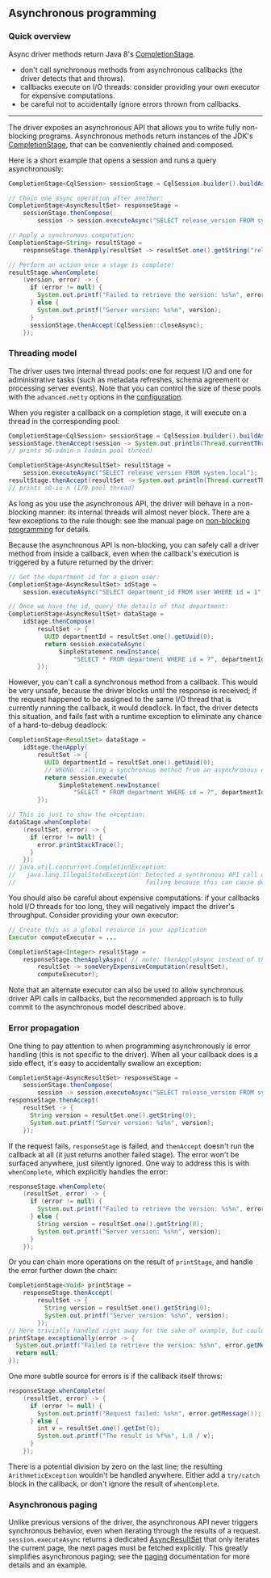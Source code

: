 ## Asynchronous programming

### Quick overview

Async driver methods return Java 8's [CompletionStage].

* don't call synchronous methods from asynchronous callbacks (the driver detects that and throws).
* callbacks execute on I/O threads: consider providing your own executor for expensive computations.
* be careful not to accidentally ignore errors thrown from callbacks.

-----

The driver exposes an asynchronous API that allows you to write fully non-blocking programs.
Asynchronous methods return instances of the JDK's [CompletionStage], that can be conveniently
chained and composed.

Here is a short example that opens a session and runs a query asynchronously:

```java
CompletionStage<CqlSession> sessionStage = CqlSession.builder().buildAsync();

// Chain one async operation after another:
CompletionStage<AsyncResultSet> responseStage =
    sessionStage.thenCompose(
        session -> session.executeAsync("SELECT release_version FROM system.local"));

// Apply a synchronous computation:
CompletionStage<String> resultStage =
    responseStage.thenApply(resultSet -> resultSet.one().getString("release_version"));

// Perform an action once a stage is complete:
resultStage.whenComplete(
    (version, error) -> {
      if (error != null) {
        System.out.printf("Failed to retrieve the version: %s%n", error.getMessage());
      } else {
        System.out.printf("Server version: %s%n", version);
      }
      sessionStage.thenAccept(CqlSession::closeAsync);
    });
```

### Threading model

The driver uses two internal thread pools: one for request I/O and one for administrative tasks
(such as metadata refreshes, schema agreement or processing server events). Note that you can
control the size of these pools with the `advanced.netty` options in the
[configuration](../configuration).

When you register a callback on a completion stage, it will execute on a thread in the corresponding
pool:

```java
CompletionStage<CqlSession> sessionStage = CqlSession.builder().buildAsync();
sessionStage.thenAccept(session -> System.out.println(Thread.currentThread().getName()));
// prints s0-admin-n (admin pool thread)

CompletionStage<AsyncResultSet> resultStage =
    session.executeAsync("SELECT release_version FROM system.local");
resultStage.thenAccept(resultSet -> System.out.println(Thread.currentThread().getName()));
// prints s0-io-n (I/O pool thread)
```

As long as you use the asynchronous API, the driver will behave in a non-blocking manner: its 
internal threads will almost never block. There are a few exceptions to the rule though: see the 
manual page on [non-blocking programming](../non_blocking) for details. 

Because the asynchronous API is non-blocking, you can safely call a driver method from inside a 
callback, even when the callback's execution is triggered by a future returned by the driver:

```java
// Get the department id for a given user:
CompletionStage<AsyncResultSet> idStage =
    session.executeAsync("SELECT department_id FROM user WHERE id = 1");

// Once we have the id, query the details of that department:
CompletionStage<AsyncResultSet> dataStage =
    idStage.thenCompose(
        resultSet -> {
          UUID departmentId = resultSet.one().getUuid(0);
          return session.executeAsync(
              SimpleStatement.newInstance(
                  "SELECT * FROM department WHERE id = ?", departmentId));
        });
```

However, you can't call a synchronous method from a callback. This would be very unsafe, because the
driver blocks until the response is received; if the request happened to be assigned to the same
I/O thread that is currently running the callback, it would deadlock. In fact, the driver detects
this situation, and fails fast with a runtime exception to eliminate any chance of a hard-to-debug
deadlock:  

```java
CompletionStage<ResultSet> dataStage =
    idStage.thenApply(
        resultSet -> {
          UUID departmentId = resultSet.one().getUuid(0);
          // WRONG: calling a synchronous method from an asynchronous callback. DON'T DO THIS!
          return session.execute(
              SimpleStatement.newInstance(
                  "SELECT * FROM department WHERE id = ?", departmentId));
        });

// This is just to show the exception:
dataStage.whenComplete(
    (resultSet, error) -> {
      if (error != null) {
        error.printStackTrace();
      }
    });
// java.util.concurrent.CompletionException:
//   java.lang.IllegalStateException: Detected a synchronous API call on a driver thread,
//                                    failing because this can cause deadlocks.
```

You should also be careful about expensive computations: if your callbacks hold I/O threads for too
long, they will negatively impact the driver's throughput. Consider providing your own executor:

```java
// Create this as a global resource in your application
Executor computeExecutor = ...

CompletionStage<Integer> resultStage =
    responseStage.thenApplyAsync( // note: thenApplyAsync instead of thenApply
        resultSet -> someVeryExpensiveComputation(resultSet),
        computeExecutor);
```

Note that an alternate executor can also be used to allow synchronous driver API calls in callbacks,
but the recommended approach is to fully commit to the asynchronous model described above. 

### Error propagation

One thing to pay attention to when programming asynchronously is error handling (this is not
specific to the driver). When all your callback does is a side effect, it's easy to accidentally
swallow an exception: 

```java
CompletionStage<AsyncResultSet> responseStage =
    sessionStage.thenCompose(
        session -> session.executeAsync("SELECT release_version FROM system.local"));
responseStage.thenAccept(
    resultSet -> {
      String version = resultSet.one().getString(0);
      System.out.printf("Server version: %s%n", version);
    });
```

If the request fails, `responseStage` is failed, and `thenAccept` doesn't run the callback at all
(it just returns another failed stage). The error won't be surfaced anywhere, just silently ignored.
One way to address this is with `whenComplete`, which explicitly handles the error:

```java
responseStage.whenComplete(
    (resultSet, error) -> {
      if (error != null) {
        System.out.printf("Failed to retrieve the version: %s%n", error.getMessage());
      } else {
        String version = resultSet.one().getString(0);
        System.out.printf("Server version: %s%n", version);
      }
    });
```

Or you can chain more operations on the result of `printStage`, and handle the error further down
the chain:

```java
CompletionStage<Void> printStage =
    responseStage.thenAccept(
        resultSet -> {
          String version = resultSet.one().getString(0);
          System.out.printf("Server version: %s%n", version);
        });
// Here trivially handled right away for the sake of example, but could be after more operations:
printStage.exceptionally(error -> {
  System.out.printf("Failed to retrieve the version: %s%n", error.getMessage());
  return null;
});
```

One more subtle source for errors is if the callback itself throws:

```java
responseStage.whenComplete(
    (resultSet, error) -> {
      if (error != null) {
        System.out.printf("Request failed: %s%n", error.getMessage());
      } else {
        int v = resultSet.one().getInt(0);
        System.out.printf("The result is %f%n", 1.0 / v);
      }
    });
```

There is a potential division by zero on the last line; the resulting `ArithmeticException` wouldn't
be handled anywhere. Either add a `try/catch` block in the callback, or don't ignore the result of
`whenComplete`.

### Asynchronous paging

Unlike previous versions of the driver, the asynchronous API never triggers synchronous behavior,
even when iterating through the results of a request. `session.executeAsync` returns a dedicated
[AsyncResultSet] that only iterates the current page, the next pages must be fetched explicitly.
This greatly simplifies asynchronous paging; see the [paging](../paging/#asynchronous-paging)
documentation for more details and an example. 

[CompletionStage]: https://docs.oracle.com/javase/8/docs/api/java/util/concurrent/CompletionStage.html

[AsyncResultSet]: https://docs.datastax.com/en/drivers/java/4.10/com/datastax/oss/driver/api/core/cql/AsyncResultSet.html